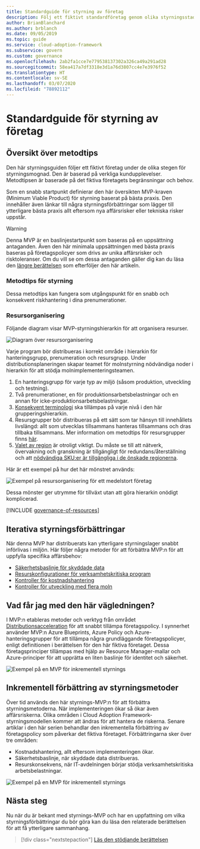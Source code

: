 ```yaml
---
title: Standardguide för styrning av företag
description: Följ ett fiktivt standardföretag genom olika styrningsstadier som definierar en MVP (minimum viable product) som bygger på regelverk.
author: BrianBlanchard
ms.author: brblanch
ms.date: 09/05/2019
ms.topic: guide
ms.service: cloud-adoption-framework
ms.subservice: govern
ms.custom: governance
ms.openlocfilehash: 2ab2fa1cce7e779538137302a326ca49a291ad28
ms.sourcegitcommit: 58ea417a7df3318e3d1a76d3807cc4e7e3976f52
ms.translationtype: HT
ms.contentlocale: sv-SE
ms.lasthandoff: 03/07/2020
ms.locfileid: "78892112"
---
```

# <a name="standard-enterprise-governance-guide"></a>Standardguide för styrning av företag

## <a name="overview-of-best-practices"></a>Översikt över metodtips

Den här styrningsguiden följer ett fiktivt företag under de olika stegen för styrningsmognad. Den är baserad på verkliga kundupplevelser. Metodtipsen är baserade på det fiktiva företagets begränsningar och behov.

Som en snabb startpunkt definierar den här översikten MVP-kraven (Minimum Viable Product) för styrning baserat på bästa praxis. Den innehåller även länkar till några styrningsförbättringar som lägger till ytterligare bästa praxis allt eftersom nya affärsrisker eller tekniska risker uppstår.

> [!WARNING]
> Denna MVP är en baslinjestartpunkt som baseras på en uppsättning antaganden. Även den här minimala uppsättningen med bästa praxis baseras på företagspolicyer som drivs av unika affärsrisker och risktoleranser. Om du vill se om dessa antaganden gäller dig kan du läsa den [längre berättelsen](./narrative.md) som efterföljer den här artikeln.

### <a name="governance-best-practices"></a>Metodtips för styrning

Dessa metodtips kan fungera som utgångspunkt för en snabb och konsekvent riskhantering i dina prenumerationer.

### <a name="resource-organization"></a>Resursorganisering

Följande diagram visar MVP-styrningshierarkin för att organisera resurser.

![Diagram över resursorganisering](../../../_images/govern/resource-organization.png)

Varje program bör distribueras i korrekt område i hierarkin för hanteringsgrupp, prenumeration och resursgrupp. Under distributionsplaneringen skapar teamet för molnstyrning nödvändiga noder i hierarkin för att stödja molnimplementeringsteamen.

1. En hanteringsgrupp för varje typ av miljö (såsom produktion, utveckling och testning).
2. Två prenumerationer, en för produktionsarbetsbelastningar och en annan för icke-produktionsarbetsbelastningar.
3. [Konsekvent terminologi](../../../ready/azure-best-practices/naming-and-tagging.md) ska tillämpas på varje nivå i den här grupperingshierarkin.
4. Resursgrupper bör distribueras på ett sätt som tar hänsyn till innehållets livslängd: allt som utvecklas tillsammans hanteras tillsammans och dras tillbaka tillsammans. Mer information om metodtips för resursgrupper finns [här](../../../decision-guides/resource-consistency/index.md).
5. [Valet av region](../../../migrate/azure-best-practices/multiple-regions.md) är otroligt viktigt. Du måste se till att nätverk, övervakning och granskning är tillgängligt för redundans/återställning och att [nödvändiga SKU:er är tillgängliga i de önskade regionerna](https://azure.microsoft.com/global-infrastructure/services).

Här är ett exempel på hur det här mönstret används:

![Exempel på resursorganisering för ett medelstort företag](../../../_images/govern/mid-market-resource-organization.png)

Dessa mönster ger utrymme för tillväxt utan att göra hierarkin onödigt komplicerad.

[!INCLUDE [governance-of-resources](../../../../includes/caf-governance-of-resources.md)]

## <a name="iterative-governance-improvements"></a>Iterativa styrningsförbättringar

När denna MVP har distribuerats kan ytterligare styrningslager snabbt införlivas i miljön. Här följer några metoder för att förbättra MVP:n för att uppfylla specifika affärsbehov:

- [Säkerhetsbaslinje för skyddade data](./security-baseline-improvement.md)
- [Resurskonfigurationer för verksamhetskritiska program](./resource-consistency-improvement.md)
- [Kontroller för kostnadshantering](./cost-management-improvement.md)
- [Kontroller för utveckling med flera moln](./multicloud-improvement.md)

<!-- markdownlint-disable MD026 -->

## <a name="what-does-this-guidance-provide"></a>Vad får jag med den här vägledningen?

I MVP:n etableras metoder och verktyg från området [Distributionsacceleration](../../deployment-acceleration/index.md) för att snabbt tillämpa företagspolicy. I synnerhet använder MVP:n Azure Blueprints, Azure Policy och Azure-hanteringsgrupper för att tillämpa några grundläggande företagspolicyer, enligt definitionen i berättelsen för den här fiktiva företaget. Dessa företagsprinciper tillämpas med hjälp av Resource Manager-mallar och Azure-principer för att upprätta en liten baslinje för identitet och säkerhet.

![Exempel på en MVP för inkrementell styrnings](../../../_images/govern/governance-mvp.png)

## <a name="incremental-improvement-of-governance-practices"></a>Inkrementell förbättring av styrningsmetoder

Över tid används den här styrnings-MVP:n för att förbättra styrningsmetoderna. När implementeringen ökar så ökar även affärsriskerna. Olika områden i Cloud Adoption Framework-styrningsmodellen kommer att ändras för att hantera de riskerna. Senare artiklar i den här serien behandlar den inkrementella förbättring av företagspolicy som påverkar det fiktiva företaget. Förbättringarna sker över tre områden:

- Kostnadshantering, allt eftersom implementeringen ökar.
- Säkerhetsbaslinje, när skyddade data distribueras.
- Resurskonsekvens, när IT-avdelningen börjar stödja verksamhetskritiska arbetsbelastningar.

![Exempel på en MVP för inkrementell styrnings](../../../_images/govern/governance-improvement.png)

## <a name="next-steps"></a>Nästa steg

Nu när du är bekant med styrnings-MVP och har en uppfattning om vilka styrningsförbättringar du bör göra kan du läsa den relaterade berättelsen för att få ytterligare sammanhang.

> [!div class="nextstepaction"]
> [Läs den stödjande berättelsen](./narrative.md)
